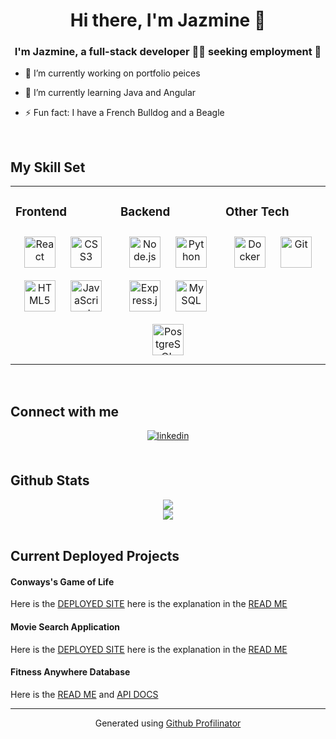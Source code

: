    # <div align="center"> Hi there, I'm Jazmine 👋
### <div align="center">I'm Jazmine, a full-stack developer 👨‍💻 seeking employment 🚀</div>  
  

- 🔭 I’m currently working on  portfolio peices  
  

- 🌱 I’m currently learning Java and Angular 
  

- ⚡ Fun fact: I have a French Bulldog and a Beagle  
  

<br/>  


## My Skill Set  
<table><tr><td valign="top" width="33%">



### Frontend  
<div align="center">  
<img style="margin: 10px" src="https://profilinator.rishav.dev/skills-assets/react-original-wordmark.svg" alt="React" height="50" />  
<img style="margin: 10px" src="https://profilinator.rishav.dev/skills-assets/css3-original-wordmark.svg" alt="CSS3" height="50" />  
<img style="margin: 10px" src="https://profilinator.rishav.dev/skills-assets/html5-original-wordmark.svg" alt="HTML5" height="50" />  
<img style="margin: 10px" src="https://profilinator.rishav.dev/skills-assets/javascript-original.svg" alt="JavaScript" height="50" />  
</div>

</td><td valign="top" width="33%">



### Backend  
<div align="center">  
<img style="margin: 10px" src="https://profilinator.rishav.dev/skills-assets/nodejs-original-wordmark.svg" alt="Node.js" height="50" />  
<img style="margin: 10px" src="https://profilinator.rishav.dev/skills-assets/python-original.svg" alt="Python" height="50" />  
<img style="margin: 10px" src="https://profilinator.rishav.dev/skills-assets/express-original-wordmark.svg" alt="Express.js" height="50" />  
<img style="margin: 10px" src="https://profilinator.rishav.dev/skills-assets/mysql-original-wordmark.svg" alt="MySQL" height="50" />  
<img style="margin: 10px" src="https://profilinator.rishav.dev/skills-assets/postgresql-original-wordmark.svg" alt="PostgreSQL" height="50" />  
</div>

</td><td valign="top" width="33%">



### Other Tech   
<div align="center">  
<img style="margin: 10px" src="https://profilinator.rishav.dev/skills-assets/docker-original-wordmark.svg" alt="Docker" height="50" />  
<img style="margin: 10px" src="https://profilinator.rishav.dev/skills-assets/git-scm-icon.svg" alt="Git" height="50" />  
</div>

</td></tr></table>  

<br/>  


## Connect with me  
<div align="center">
<a href="https://linkedin.com/in/https://www.linkedin.com/in/jazmine-mcginnis-96b290133/" target="_blank">
<img src=https://img.shields.io/badge/linkedin-%231E77B5.svg?&style=for-the-badge&logo=linkedin&logoColor=white alt=linkedin style="margin-bottom: 5px;" />
</a>  
</div>  
  

<br/>  


## Github Stats  
<div align="center"><img src="https://github-readme-stats.vercel.app/api?username=JazmineMT&show_icons=true&count_private=true&hide_border=true" align="center" /></div>  
  

<div align="center">
<img src="https://komarev.com/ghpvc/?username=JazmineMT&&style=flat-square" align="center" />
</div>  
  


<br />

## Current Deployed Projects 

#### Conways's Game of Life 
Here is the [DEPLOYED SITE](https://game-of-life2.vercel.app/) here is the explanation in the [READ ME](https://github.com/JazmineMT/Game-Of-Life) 

#### Movie Search Application 
Here is the [DEPLOYED SITE](https://movie-search-blue.vercel.app/) here is the explanation in the [READ ME](https://github.com/JazmineMT/React-Movie-App) 

#### Fitness Anywhere Database 
Here is the [READ ME](https://github.com/JazmineMT/back-end) and [API DOCS](https://documenter.getpostman.com/view/11766708/TVCY5rDn)



----
<div align="center">Generated using <a href="https://profilinator.rishav.dev/" target="_blank">Github Profilinator</a></div>
